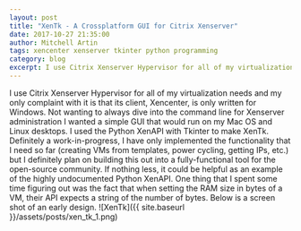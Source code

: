 ```yaml
---
layout: post
title: "XenTk - A Crossplatform GUI for Citrix Xenserver"
date: 2017-10-27 21:35:00
author: Mitchell Artin
tags: xencenter xenserver tkinter python programming
category: blog
excerpt: I use Citrix Xenserver Hypervisor for all of my virtualization needs and my only complaint with it is that its client, Xencenter, is only written for Windows.  Not wanting to always dive into the command line for Xenserver administration I wanted a simple GUI that would run on my Mac OS and Linux desktops.
---
```

I use Citrix Xenserver Hypervisor for all of my virtualization needs and my only complaint with it is that its client, Xencenter, is only written for Windows.  Not wanting to always dive into the command line for Xenserver administration I wanted a simple GUI that would run on my Mac OS and Linux desktops.  I used the Python XenAPI with Tkinter to make XenTk.  Definitely a work-in-progress, I have only implemented the functionality that I need so far (creating VMs from templates, power cycling, getting IPs, etc.) but I definitely plan on building this out into a fully-functional tool for the open-source community.  If nothing less, it could be helpful as an example of the highly undocumented Python XenAPI.  One thing that I spent some time figuring out was the fact that when setting the RAM size in bytes of a VM, their API expects a string of the number of bytes.  Below is a screen shot of an early design.
![XenTk]({{ site.baseurl }}/assets/posts/xen_tk_1.png)
